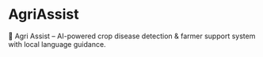 # AgriAssist
🌱 Agri Assist – AI-powered crop disease detection &amp; farmer support system with local language guidance.
